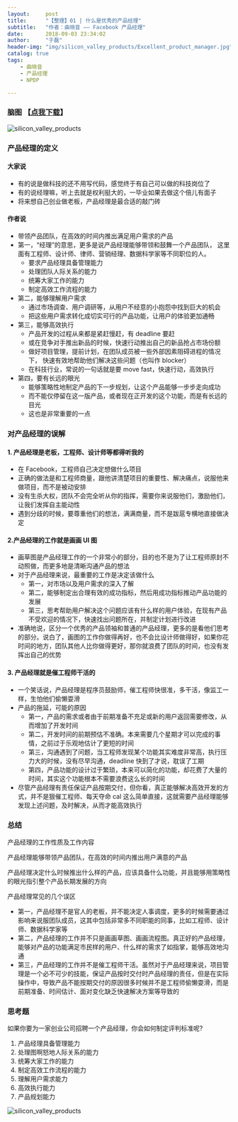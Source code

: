 ```yaml
---
layout:     post
title:      "【整理】01 | 什么是优秀的产品经理"
subtitle:   "作者：曲晓音 —— Facebook 产品经理"
date:       2018-09-03 23:34:02
author:     "于磊"
header-img: "img/silicon_valley_products/Excellent_product_manager.jpg"
catalog: true
tags:
    - 曲晓音
    - 产品经理
    - NPDP

---
```




### 脑图 【[点我下载](https://github.com/yuleizhuai/resources/raw/master/management/NPDP/Silicon_valley_products/01Excellent_product_manager.pdf)】

![silicon_valley_products](/img/silicon_valley_products/Excellent_product_manager_mind.jpg)



### 产品经理的定义

#### 大家说

- 有的说是做科技的还不用写代码，感觉终于有自己可以做的科技岗位了
- 有的说经理嘛，听上去就是权利挺大的，一毕业如果去做这个倍儿有面子
- 将来想自己创业做老板，产品经理是最合适的敲门砖

#### 作者说

- 带领产品团队，在高效的时间内推出满足用户需求的产品
- 第一，“经理”的意思，更多是说产品经理能够带领和鼓舞一个产品团队，
  这里面有工程师、设计师、律师、营销经理、数据科学家等不同职位的人。
  - 要求产品经理具备管理能力
  - 处理团队人际关系的能力
  - 统筹大家工作的能力
  - 制定高效工作流程的能力
- 第二，能够理解用户需求
  - 通过市场调查、用户调研等，从用户不经意的小抱怨中找到巨大的机会
  - 把这些用户需求转化成切实可行的产品功能，让用户的体验更加通畅
- 第三，能够高效执行
  - 产品开发的过程从来都是紧赶慢赶，有 deadline 要赶
  - 或在竞争对手推出新品的时候，快速行动推出自己的新品抢占市场份额
  - 做好项目管理，提前计划，在团队成员被一些外部因素阻碍进程的情况下，
    快速有效地帮助他们解决这些问题（也叫作 blocker）
  - 在科技行业，常说的一句话就是要 move fast，快速行动，高效执行
- 第四，要有长远的眼光
  - 能够策略性地制定产品的下一步规划，让这个产品能够一步步走向成功
  - 而不能仅停留在这一版产品，或者现在正开发的这个功能，而是有长远的目光
  - 这也是非常重要的一点

### 对产品经理的误解

#### 1. 产品经理是老板，工程师、设计师等都得听我的

- 在 Facebook，工程师自己决定想做什么项目
- 正确的做法是和工程师商量，跟他讲清楚项目的重要性、解决痛点，说服他来做项目，而不是被动安排
- 没有生杀大权，团队不会完全听从你的指挥，需要你来说服他们，激励他们，让我们发挥自主能动性
- 遇到分歧的时候，要尊重他们的想法，满满商量，而不是跋扈专横地直接做决定

#### 2.产品经理的工作就是画画 UI 图

- 画草图是产品经理工作的一个非常小的部分，目的也不是为了让工程师原封不动照做，而更多地是清晰沟通产品的想法
- 对于产品经理来说，最重要的工作是决定该做什么
  - 第一，对市场以及用户需求的深入了解
  - 第二，能够制定出合理有效的成功指标，然后用成功指标推动产品功能的发展
  - 第三，思考帮助用户解决这个问题应该有什么样的用户体验，在现有产品不受欢迎的情况下，快速找出问题所在，并制定计划进行改进
- 准确地说，区分一个优秀的产品领袖和普通的产品经理，更多的是看他们思考的部分。说白了，画图的工作你做得再好，也不会比设计师做得好，如果你花时间的地方，团队其他人比你做得更好，那你就浪费了团队的时间，也没有发挥出自己的优势

#### 3. 产品经理就是催工程师干活的

- 一个笑话说，产品经理是程序员鼓励师，催工程师快很准，多干活，像监工一样，生怕他们偷懒耍滑
- 产品的拖延，可能的原因
  - 第一，产品的需求或者由于前期准备不充足或新的用户返回需要修改，从而增加了开发时间
  - 第二，开发时间的前期预估不准确。本来需要几个星期才可以完成的事情，之前过于乐观地估计了更短的时间
  - 第三，沟通遇到了问题，当工程师发现某个功能其实难度非常高，执行压力大的时候，没有尽早沟通，deadline 快到了才说，耽误了工期
  - 第四，产品功能的设计过于繁琐，本来可以简化的功能，却花费了大量的时间，其实这个功能根本不需要浪费这么长的时间
- 尽管产品经理有责任保证产品按期交付，但你看，真正能够解决高效开发的方式，并不是狠催工程师、每天夺命 cal 这么简单直接，这就需要产品经理能够发现上述问题，及时解决，从而才能高效执行 

### 总结

产品经理的工作性质及工作内容

产品经理能够带领产品团队，在高效的时间内推出用户满意的产品

产品经理决定什么时候推出什么样的产品，应该具备什么功能，并且能够用策略性的眼光指引整个产品长期发展的方向

产品经理常见的几个误区

- 第一，产品经理不是官人的老板，并不能决定人事调度，更多的时候需要通过影响来说服团队成员，这其中包括非常多不同职能的同事，比如工程师、设计师、数据科学家等
- 第二，产品经理的工作并不只是画画草图、画画流程图。真正好的产品经理，能够对产品的功能满足市民样的用户、什么样的需求了如指掌，能够高效地沟通
- 第三，产品经理的工作并不是催工程师干活。虽然对于产品经理来说，项目管理是一个必不可少的技能，保证产品按时交付时产品经理的责任，但是在实际操作中，导致产品不能按期交付的原因很多时候并不是工程师偷懒耍滑，而是前期准备、时间估计、面对变化缺乏快速解决方案等导致的

### 思考题

如果你要为一家创业公司招聘一个产品经理，你会如何制定评判标准呢?

1. 产品经理具备管理能力
2. 处理图啊怒地人际关系的能力
3. 统筹大家工作的能力
4. 制定高效工作流程的能力
5. 理解用户需求能力
6. 高效执行能力
7. 产品规划能力

![silicon_valley_products](/img/silicon_valley_products/share.jpeg)

